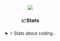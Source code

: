 <div align="center">
  
<p align="center">
  <img src="https://lanyard.cnrad.dev/api/1018290650602553364" />
</p>

### 📈Stats
<details>
    <summary> ⚡ Stats about coding.. </> </summary>
    <br/>

<!--START_SECTION:waka-->
![Code Time](http://img.shields.io/badge/Code%20Time-14%20hrs%2049%20mins-blue)

![Profile Views](http://img.shields.io/badge/Profile%20Views-63-blue)

**🐱 My GitHub Data** 

> 📦 857.0 kB Used in GitHub's Storage 
 > 
> 🏆 103 Contributions in the Year 2024
 > 
> 💼 Opted to Hire
 > 
> 📜 6 Public Repositories 
 > 
> 🔑 15 Private Repositories 
 > 
**I'm a Night 🦉** 

```text
🌞 Morning                36 commits          ██░░░░░░░░░░░░░░░░░░░░░░░   07.83 % 
🌆 Daytime                192 commits         ██████████░░░░░░░░░░░░░░░   41.74 % 
🌃 Evening                189 commits         ██████████░░░░░░░░░░░░░░░   41.09 % 
🌙 Night                  43 commits          ██░░░░░░░░░░░░░░░░░░░░░░░   09.35 % 
```
📅 **I'm Most Productive on Sunday** 

```text
Monday                   21 commits          █░░░░░░░░░░░░░░░░░░░░░░░░   04.57 % 
Tuesday                  55 commits          ███░░░░░░░░░░░░░░░░░░░░░░   11.96 % 
Wednesday                86 commits          █████░░░░░░░░░░░░░░░░░░░░   18.70 % 
Thursday                 71 commits          ████░░░░░░░░░░░░░░░░░░░░░   15.43 % 
Friday                   54 commits          ███░░░░░░░░░░░░░░░░░░░░░░   11.74 % 
Saturday                 73 commits          ████░░░░░░░░░░░░░░░░░░░░░   15.87 % 
Sunday                   100 commits         █████░░░░░░░░░░░░░░░░░░░░   21.74 % 
```


📊 **This Week I Spent My Time On** 

```text
🕑︎ Time Zone: Europe/Berlin

💬 Programming Languages: 
JavaScript               1 hr 1 min          ████████░░░░░░░░░░░░░░░░░   31.53 % 
Lua                      50 mins             ██████░░░░░░░░░░░░░░░░░░░   25.67 % 
Other                    48 mins             ██████░░░░░░░░░░░░░░░░░░░   24.70 % 
Go                       20 mins             ███░░░░░░░░░░░░░░░░░░░░░░   10.68 % 
CSS                      11 mins             █░░░░░░░░░░░░░░░░░░░░░░░░   05.85 % 

🔥 Editors: 
VS Code                  3 hrs 14 mins       █████████████████████████   100.00 % 

🐱‍💻 Projects: 
Unknown Project          2 hrs 8 mins        ████████████████░░░░░░░░░   65.96 % 
[gamemode]               25 mins             ███░░░░░░░░░░░░░░░░░░░░░░   13.33 % 
exploit                  20 mins             ███░░░░░░░░░░░░░░░░░░░░░░   10.68 % 
8x9wDZ8                  11 mins             ██░░░░░░░░░░░░░░░░░░░░░░░   06.04 % 
relax                    2 mins              ░░░░░░░░░░░░░░░░░░░░░░░░░   01.42 % 

💻 Operating System: 
Windows                  3 hrs 14 mins       █████████████████████████   100.00 % 
```

**I Mostly Code in JavaScript** 

```text
JavaScript               7 repos             █████████░░░░░░░░░░░░░░░░   36.84 % 
Lua                      4 repos             █████░░░░░░░░░░░░░░░░░░░░   21.05 % 
Python                   3 repos             ████░░░░░░░░░░░░░░░░░░░░░   15.79 % 
TypeScript               2 repos             ███░░░░░░░░░░░░░░░░░░░░░░   10.53 % 
HTML                     1 repo              █░░░░░░░░░░░░░░░░░░░░░░░░   05.26 % 
```




 Last Updated on 16/06/2024 17:36:57 UTC
<!--END_SECTION:waka-->
</details>
